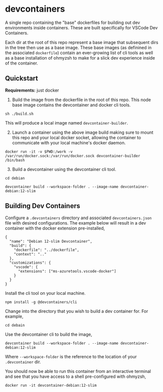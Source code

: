 # devcontainers

A single repo containing the "base" dockerfiles for building out dev environments inside containers. These are built specifically for VSCode Dev Containers. 

Each dir at the root of this repo represent a base image that subsequent dirs in the tree then use as a base image. These base images (as definined in the associated `dockerfile`) contain an ever-growing list of cli tools as well as a base installation of ohmyzsh to make for a slick dev experience inside of the container.

## Quickstart

**Requirements:** just docker

1. Build the image from the dockerfile in the root of this repo. This node base image contains the devcontainer and docker cli tools.

```
sh ./build.sh
```

This will produce a local image named `devcontainer-builder`.

2. Launch a container using the above image build making sure to mount this repo and your local docker socket, allowing the container to communicate with your local machine's docker daemon. 

```
docker run -it -v $PWD:/work -v /var/run/docker.sock:/var/run/docker.sock devcontainer-builder /bin/bash
```

3. Build a devcontainer using the devcontainer cli tool.
```
cd debian
```
```
devcontainer build --workspace-folder . --image-name devcontainer-debian:12-slim
```

## Building Dev Containers

Configure a `.devcontainers` directory and associated `devcontainers.json` file with desired configurations. The example below will result in a dev container with the docker extension pre-installed,

```
{
  "name": "Debian 12-slim Devcontainer",
  "build": {
    "dockerfile": "../dockerfile",
    "context": ".."
  },
  "customizations": {
    "vscode": {
      "extensions": ["ms-azuretools.vscode-docker"]
    }
  }
}
```

Install the cli tool on your local machine.

```
npm install -g @devcontainers/cli
```

Change into the directory that you wish to build a dev container for. For example,

```
cd debain
```

Use the devcontainer cli to build the image,

```
devcontainer build --workspace-folder . --image-name devcontainer-debian:12-slim
```

Where `--workspace-folder` is the reference to the location of your `.devcontainer` dir. 

You should now be able to run this container from an interactive terminal and see that you have access to a shell pre-configured with ohmyzsh,

```
docker run -it devcontainer-debian:12-slim
```



